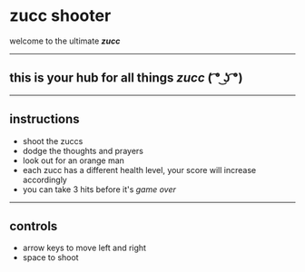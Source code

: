 # zucc shooter
welcome to the ultimate **_zucc_**

***

## this is your hub for all things **_zucc_** **( ͡° ͜ʖ ͡°)**

***

## instructions
- shoot the zuccs
- dodge the thoughts and prayers
- look out for an orange man 
- each zucc has a different health level, your score will increase accordingly
- you can take 3 hits before it's _game over_

***

## controls 
- arrow keys to move left and right
- space to shoot
